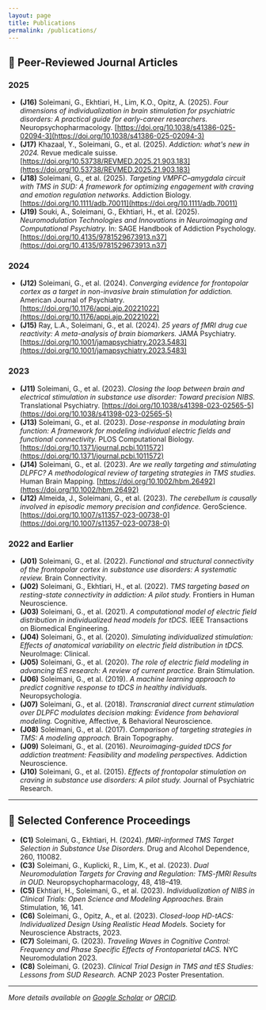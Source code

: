 ```yaml
---
layout: page
title: Publications
permalink: /publications/
---
```


## 🧠 Peer-Reviewed Journal Articles

### 2025
- **(J16)** Soleimani, G., Ekhtiari, H., Lim, K.O., Opitz, A. (2025). *Four dimensions of individualization in brain stimulation for psychiatric disorders: A practical guide for early-career researchers.* Neuropsychopharmacology. [https://doi.org/10.1038/s41386-025-02094-3](https://doi.org/10.1038/s41386-025-02094-3)
- **(J17)** Khazaal, Y., Soleimani, G., et al. (2025). *Addiction: what's new in 2024.* Revue medicale suisse. [https://doi.org/10.53738/REVMED.2025.21.903.183](https://doi.org/10.53738/REVMED.2025.21.903.183)
- **(J18)** Soleimani, G., et al. (2025). *Targeting VMPFC–amygdala circuit with TMS in SUD: A framework for optimizing engagement with craving and emotion regulation networks.* Addiction Biology. [https://doi.org/10.1111/adb.70011](https://doi.org/10.1111/adb.70011)
- **(J19)** Souki, A., Soleimani, G., Ekhtiari, H., et al. (2025). *Neuromodulation Technologies and Innovations in Neuroimaging and Computational Psychiatry.* In: SAGE Handbook of Addiction Psychology. [https://doi.org/10.4135/9781529673913.n37](https://doi.org/10.4135/9781529673913.n37)

### 2024
- **(J12)** Soleimani, G., et al. (2024). *Converging evidence for frontopolar cortex as a target in non-invasive brain stimulation for addiction.* American Journal of Psychiatry. [https://doi.org/10.1176/appi.ajp.20221022](https://doi.org/10.1176/appi.ajp.20221022)
- **(J15)** Ray, L.A., Soleimani, G., et al. (2024). *25 years of fMRI drug cue reactivity: A meta-analysis of brain biomarkers.* JAMA Psychiatry. [https://doi.org/10.1001/jamapsychiatry.2023.5483](https://doi.org/10.1001/jamapsychiatry.2023.5483)

### 2023
- **(J11)** Soleimani, G., et al. (2023). *Closing the loop between brain and electrical stimulation in substance use disorder: Toward precision NIBS.* Translational Psychiatry. [https://doi.org/10.1038/s41398-023-02565-5](https://doi.org/10.1038/s41398-023-02565-5)
- **(J13)** Soleimani, G., et al. (2023). *Dose-response in modulating brain function: A framework for modeling individual electric fields and functional connectivity.* PLOS Computational Biology. [https://doi.org/10.1371/journal.pcbi.1011572](https://doi.org/10.1371/journal.pcbi.1011572)
- **(J14)** Soleimani, G., et al. (2023). *Are we really targeting and stimulating DLPFC? A methodological review of targeting strategies in TMS studies.* Human Brain Mapping. [https://doi.org/10.1002/hbm.26492](https://doi.org/10.1002/hbm.26492)
- **(J12)** Almeida, J., Soleimani, G., et al. (2023). *The cerebellum is causally involved in episodic memory precision and confidence.* GeroScience. [https://doi.org/10.1007/s11357-023-00738-0](https://doi.org/10.1007/s11357-023-00738-0)

### 2022 and Earlier
- **(J01)** Soleimani, G., et al. (2022). *Functional and structural connectivity of the frontopolar cortex in substance use disorders: A systematic review.* Brain Connectivity.
- **(J02)** Soleimani, G., Ekhtiari, H., et al. (2022). *TMS targeting based on resting-state connectivity in addiction: A pilot study.* Frontiers in Human Neuroscience.
- **(J03)** Soleimani, G., et al. (2021). *A computational model of electric field distribution in individualized head models for tDCS.* IEEE Transactions on Biomedical Engineering.
- **(J04)** Soleimani, G., et al. (2020). *Simulating individualized stimulation: Effects of anatomical variability on electric field distribution in tDCS.* NeuroImage: Clinical.
- **(J05)** Soleimani, G., et al. (2020). *The role of electric field modeling in advancing tES research: A review of current practice.* Brain Stimulation.
- **(J06)** Soleimani, G., et al. (2019). *A machine learning approach to predict cognitive response to tDCS in healthy individuals.* Neuropsychologia.
- **(J07)** Soleimani, G., et al. (2018). *Transcranial direct current stimulation over DLPFC modulates decision making: Evidence from behavioral modeling.* Cognitive, Affective, & Behavioral Neuroscience.
- **(J08)** Soleimani, G., et al. (2017). *Comparison of targeting strategies in TMS: A modeling approach.* Brain Topography.
- **(J09)** Soleimani, G., et al. (2016). *Neuroimaging-guided tDCS for addiction treatment: Feasibility and modeling perspectives.* Addiction Neuroscience.
- **(J10)** Soleimani, G., et al. (2015). *Effects of frontopolar stimulation on craving in substance use disorders: A pilot study.* Journal of Psychiatric Research.

---

## 🎤 Selected Conference Proceedings

- **(C1)** Soleimani, G., Ekhtiari, H. (2024). *fMRI-informed TMS Target Selection in Substance Use Disorders.* Drug and Alcohol Dependence, 260, 110082.
- **(C3)** Soleimani, G., Kuplicki, R., Lim, K., et al. (2023). *Dual Neuromodulation Targets for Craving and Regulation: TMS-fMRI Results in OUD.* Neuropsychopharmacology, 48, 418–419.
- **(C5)** Ekhtiari, H., Soleimani, G., et al. (2023). *Individualization of NIBS in Clinical Trials: Open Science and Modeling Approaches.* Brain Stimulation, 16, 141.
- **(C6)** Soleimani, G., Opitz, A., et al. (2023). *Closed-loop HD-tACS: Individualized Design Using Realistic Head Models.* Society for Neuroscience Abstracts, 2023.
- **(C7)** Soleimani, G. (2023). *Traveling Waves in Cognitive Control: Frequency and Phase Specific Effects of Frontoparietal tACS.* NYC Neuromodulation 2023.
- **(C8)** Soleimani, G. (2023). *Clinical Trial Design in TMS and tES Studies: Lessons from SUD Research.* ACNP 2023 Poster Presentation.

---

*More details available on [Google Scholar](https://scholar.google.com/citations?user=YOUR_SCHOLAR_ID) or [ORCID](https://orcid.org/YOUR_ORCID_ID).*

<!-- Replace YOUR_SCHOLAR_ID and YOUR_ORCID_ID with your actual profile links -->
